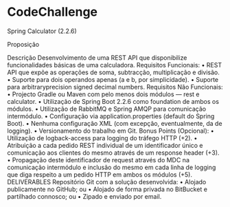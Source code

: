 # CodeChallenge
Spring Calculator (2.2.6)

Proposição

Descrição
Desenvolvimento de uma REST API que disponibilize funcionalidades básicas de uma calculadora.
Requisitos Funcionais:
• REST API que expõe as operações de soma, subtracção, multiplicação e divisão.
• Suporte para dois operandos apenas (a e b, por simplicidade).
• Suporte para arbitraryprecision signed decimal numbers.
Requisitos Não Funcionais:
• Projecto Gradle ou Maven com pelo menos dois módulos — rest e calculator.
• Utilização de Spring Boot 2.2.6 como foundation de ambos os módulos.
• Utilização de RabbitMQ e Spring AMQP para comunicação intermódulo.
• Configuração via application.properties (default do Spring Boot).
• Nenhuma configuração XML (com excepção, eventualmente, da de logging).
• Versionamento do trabalho em Git.
Bonus Points (Opcional):
• Utilização de logback-access para logging do tráfego HTTP (+2).
• Atribuição a cada pedido REST individual de um identificador único e comunicação aos clientes do mesmo
através de um response header (+3).
• Propagação deste identificador de request através do MDC na comunicação intermódulo e inclusão do
mesmo em cada linha de logging que diga respeito a um pedido HTTP em ambos os módulos (+5).
DELIVERABLES
Repositório Git com a solução desenvolvida:
• Alojado publicamente no GitHub; ou
• Alojado de forma privada no BitBucket e partilhado connosco; ou
• Zipado e enviado por email.
